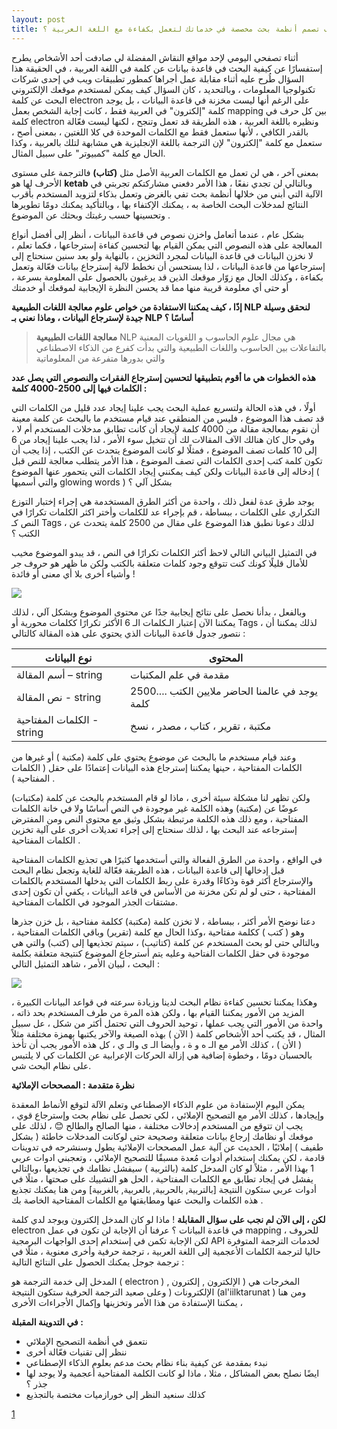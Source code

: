 ```yaml
---
layout: post
title: كيف تصمم أنظمة بحث مخصصة في خدماتك لتعمل بكفاءة مع اللغة العربية ؟
---
```



أثناء تصفحي اليومي لإحد مواقع النقاش المفضلة لي صادفت أحد الأشخاص يطرح إستفسارًا عن كيفية البحث في قاعدة بيانات عن كلمة في اللغة العربية ، في الحقيقة هذا السؤال طُرح عليه أثناء مقابلة عمل أجراها كمطور تطبيقات ويب في إحدى شركات تكنولوجيا المعلومات ، وبالتحديد ،  كان السؤال كيف يمكن لمستخدم موقعك الإلكتروني البحث  عن كلمة electron على الرغم أنها ليست مخزنة في قاعدة البيانات ، بل يوجد كلمة "إلكترون" في العربية فقط ، كانت إجابة الشخص بعمل mapping بين كل حرف في كلمة electron ونظيره باللغة العربية ، هذه الطريقة قد تعمل وتنجح ، لكنها ليست فعّالة بالقدر الكافي ، لأنها ستعمل فقط مع الكلمات الموحدة في كلا اللغتين ، بمعنى أصح ، ستعمل مع كلمة "إلكترون" لإن الترجمة باللغة الإنجليزية هي مشابهة لتلك بالعربية  ، وكذا الحال مع كلمة "كمبيوتر" على سبيل المثال.


بمعنى آخر ، هي لن تعمل مع الكلمات العربية الأصل  مثل **(كتاب)** فالترجمة على مستوى الأحرف لها هو **ketab** وبالتالي لن تجدي نفعًا ، هذا الأمر دفعني مشاركتكم تجربتي في الآلية التي أبني من خلالها أنظمة بحث تفي بالغرض وتعمل بذكاء لتزويد المستخدم بأقرب النتائج لمدخلات البحث الخاصة به ، يمكنك الإكتفاء بها ، وبالتأكيد يمكنك دومًا تطويرها وتحسينها حسب رغبتك وبحثك عن الموضوع .


بشكل عام ، عندما أتعامل واخزن نصوص في قاعدة البيانات ، أنظر إلى أفضل أنواع المعالجة على هذه النصوص التي يمكن القيام بها لتحسين كفاءة إسترجاعها ، فكما تعلم ، لا نخزن البيانات في قاعدة البيانات لمجرد التخزين ، بالنهاية ولو بعد سنين سنحتاج إلى إسترجاعها من قاعدة البيانات ، لذا يستحسن أن نخطط لآلية إسترجاع بيانات فعّالة وتعمل بكفاءة  ، وكذلك الحال مع زوّار موقعك الذين قد يرغبون بالحصول على المعلومة بسرعة ، أو حتى أي معلومة قريبة منها  مما قد يحسن النظرة الإيجابية لموقعك أو خدمتك

**إذًا ، كيف يمكننا الاستفادة من خواص علوم معالجة اللغات الطبيعية NLP لنحقق وسيلة جيدة لإسترجاع البيانات ، وماذا نعني بـ NLP أساسًا ؟**

> **معالجة اللغات الطبيعية**  NLP  هي مجال علوم الحاسوب  و اللغويات  المعنية بالتفاعلات بين الحاسوب واللغات الطبيعية والتي بدأت كفرع من
> الذكاء الاصطناعي  والتي بدورها متفرعة من المعلوماتية



**هذه الخطوات هي ما أقوم بتطبيقها لتحسين إسترجاع الفقرات والنصوص  التي يصل عدد الكلمات فيها إلى 2500-4000 كلمة :**


أولًا ، في هذه الحالة ولتسريع عملية البحث يجب علينا إيجاد عدد قليل من الكلمات التي قد تصف هذا الموضوع ، فليس من المنطقي عند قيام مستخدم ما بالبحث عن كلمة معينة أن نقوم بمعالجة مقالة من 4000 كلمة لإيجاد أن كانت تطابق مدخلات المستخدم أم  لا ، وفي حال كان هنالك الآف المقالات لك أن تتخيل سوء الأمر  ،  لذا يجب علينا إيجاد من 6 إلى 10 كلمات تصف الموضوع ،  فمثلًا لو كانت الموضوع يتحدث عن الكتب ، إذا يجب أن تكون كلمة كتب إحدى الكلمات التي تصف الموضوع ،  هذا الأمر يتطلب معالجة للنص قبل إدخاله إلى قاعدة البيانات ولكن كيف يمكنني إيجاد الكلمات التي يتحمور عنها الموضوع ( والتي أسميها glowing words )  بشكل آلي ؟


يوجد طرق عدة لفعل ذلك ،  واحدة من أكثر الطرق المستخدمة هي إجراء إختبار التوزع التكراري على الكلمات ، ببساطة ، قم بإجراء عد للكلمات وأختر اكثر الكلمات تكرارًا في النص كـ Tags ، لذلك دعونا نطبق هذا الموضوع على مقال من 2500 كلمة يتحدث عن الكتب ؟


في التمثيل البياني التالي لاحظ أكثر الكلمات تكرارًا في النص  ، قد يبدو الموضوع مخيب للأمال قليلًا كونك كنت تتوقع وجود كلمات متعلقة بالكتب ولكن ما ظهر هو حروف جر وأشياء أخرى بلا أي معنى أو فائدة !


![](https://i.suar.me/6aMZa/l)


وبالفعل ، بدأنا نحصل على نتائج إيجابية جدًا عن محتوى الموضوع وبشكل آلي ، لذلك يمكننا الآن إعتبار الـكلمات الـ 6  الأكثر تكرارًا ككلمات محورية أو Tags ، لذلك يمكننا أن نتصور جدول قاعدة البيانات الذي يحتوي على هذه المقالة كالتالي :




| نوع البيانات  | المحتوى |
| ------------- | ------------- |
| أسم المقالة – string | مقدمة في علم المكتبات  |
| نص المقالة - string  | يوجد في عالمنا الحاضر ملايين الكتب ....2500 كلمة  |
| الكلمات المفتاحية - string  | مكتبة ، تقرير ، كتاب ، مصدر ، نسخ  |


وعند قيام مستخدم ما بالبحث عن موضوع يحتوي على كلمة (مكتبة ) أو غيرها من الكلمات المفتاحية ، حينها يمكننا إسترجاع هذه البيانات إعتمادًا على حقل ( الكلمات المفتاحية ) .


ولكن تظهر لنا مشكلة سيئة أخرى ، ماذا لو قام المستخدم بالبحث عن كلمة (مكتبات) عوضًا عن (مكتبة) وهذه الكلمة غير موجودة في النص أساسًا ولا في خانة الكلمات المفتاحية ، ومع ذلك هذه الكلمة مرتبطة بشكل وثيق مع محتوى النص ومن المفترض إسترجاعه عند البحث بها ، لذلك سنحتاج إلى إجراء تعديلات أخرى على آلية تخزين الكلمات المفتاحية .


في الواقع ، واحدة من الطرق الفعالة والتي أستخدمها كثيرًا هي تجذيع الكلمات المفتاحية قبل إدخالها إلى قاعدة البيانات ، هذه الطريقة فعّالة للغاية وتجعل نظام البحث والإسترجاع أكثر قوة وذكاءًا وقدرة على ربط الكلمات التي يدخلها المستخدم بالكلمات المفتاحية ، حتى لو لم تكن مخزنة من الأساس في قاعد البيانات ، يكفي أن تكون إحدى مشتقات الجذر الموجود في الكلمات المفتاحية.

دعنا نوضح الأمر أكثر ، ببساطة ، لا تخزن كلمة (مكتبة) ككلمة مفتاحية ، بل خزن جذرها وهو ( كتب ) ككلمة مفتاحية ،وكذا الحال مع كلمة (تقرير) وباقي الكلمات المفتاحية ، وبالتالي حتى لو بحث المستخدم عن كلمة (كتاتيب) ، سيتم تجذيعها إلى (كتب) والتي هي موجودة في حقل الكلمات الفتاحية وعليه يتم أسترجاع الموضوع كنتيجة متعلقة بكلمة البحث ، لبيان الأمر ، شاهد التمثيل التالي :

![](https://i.suar.me/Y2jKV/l)


وهكذا يمكننا تحسين كفاءة نظام البحث لدينا وزيادة سرعته في قواعد البيانات الكبيرة ، المزيد من الأمور يمكننا القيام بها ، ولكن هذه المرة من طرف المستخدم بحد ذاته ، واحدة من الأمور التي يجب عملها ، توحيد الحروف التي تحتمل أكثر من شكل ، عل سبيل المثال ، قد يكتب أحد الأشخاص كلمة ( الآن ) بهذه الصيغة والآخر يكتبها بهمزة مختلفة مثلاً ( الأن ) ، كذلك الأمر مع الـ ه و ة ، وأيضا الـ ى والـ ي ، كل هذه الأمور يجب أن تأخذ بالحسبان دومًا ،  وخطوة إضافية هي إزالة الحركات الإعرابية عن الكلمات كي لا يلتبس على نظام البحث شي.



**نظرة متقدمة : المصححات  الإملائية**

يمكن اليوم الإستفادة من علوم الذكاء الإصطناعي وتعلم الآلة لتوقع الأنماط المعقدة وإيجادها ،  كذلك الأمر مع التصحيح الإملائي ، لكي تحصل على نظام بحث وإسترجاع قوي ، يجب ان تتوقع من المستخدم إدخالات مختلفة ، منها الصالح والطالح 😊 ، لذلك على موقعك أو نظامك إرجاع بيانات متعلقة وصحيحة حتى لوكانت المدخلات خاطئة ( بشكل طفيف ) إملائيًا ، الحديث عن آلية عمل المصححات الإملائية يطول وسنشرحه في تدوينات قادمة ، لكن يمكنك إستخدام أدوات مُعدة مسبقًا للتصحيح الإملائي  ، وتعجبني ادوات عربي 1 بهذا الأمر ، مثلاً لو كان المدخل كلمة (بالثربية ) سيفشل نظامك في تجذيعها ،وبالتالي يفشل في إيجاد تطابق مع الكلمات المفتاحية ، الحل هو التشييك على صحتها ، مثلًا في أدوات عربي ستكون النتيجة [بالتربية, بالحربية, بالعربية, بالغربية] ومن هنا يمكنك تجذيع هذه الكلمات والبحث عنها ومطابقتها مع الكلمات المفتاحية الخاصة بك .





**لكن ، إلى الآن لم نجب على سؤال المقابلة** ! ماذا لو كان المدخل إلكترون ويوجد لدي كلمة electron في قاعدة البيانات ؟ عرفنا أن الإجابة لن تكون في عمل mapping للحروف ، لكن الإجابة تكمن في إستخدام إحدى الواجهات البرمجية API لخدمات الترجمة المتوفرة حاليا لترجمة الكلمات الأعجمية إلى اللغة العربية ، ترجمة حرفية وأخرى معنوية ، مثلًا في ترجمة جوجل يمكنك الحصول على النتائج التالية :


المدخل إلى خدمة الترجمة  هو ( electron ) المخرجات هي  ( الإلكترون ,  إلكترون , الإلكترونات (
وعلى صعيد الترجمة الحرفية ستكون النتيجة (al'iilktarunat )
ومن هنا يمكننا الإستفادة من هذا الأمر وتخزينها وإكمال الأجراءات الأخرى ، 



**في التدوينة المقبلة :**

 - نتعمق في أنظمة التصحيح الإملائي
 - ننظر إلى تقنيات فعّالة أخرى
 - نبدء بمقدمة عن كيفية بناء نظام بحث مدعم بعلوم الذكاء الإصطناعي
 - ايضًا نصلح بعض المشاكل ، مثلا ، ماذا لو كانت الكلمة المفتاحية أعجمية ولا يوجد لها جذر ؟
 - كذلك سنعيد النظر إلى خورازميات مختصة بالتجذيع

[1](https://www.arabitools.com/)
